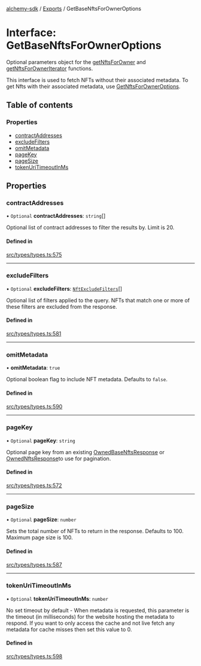 [alchemy-sdk](../README.md) / [Exports](../modules.md) / GetBaseNftsForOwnerOptions

# Interface: GetBaseNftsForOwnerOptions

Optional parameters object for the [getNftsForOwner](../classes/NftNamespace.md#getnftsforowner) and
[getNftsForOwnerIterator](../classes/NftNamespace.md#getnftsforowneriterator) functions.

This interface is used to fetch NFTs without their associated metadata. To
get Nfts with their associated metadata, use [GetNftsForOwnerOptions](GetNftsForOwnerOptions.md).

## Table of contents

### Properties

- [contractAddresses](GetBaseNftsForOwnerOptions.md#contractaddresses)
- [excludeFilters](GetBaseNftsForOwnerOptions.md#excludefilters)
- [omitMetadata](GetBaseNftsForOwnerOptions.md#omitmetadata)
- [pageKey](GetBaseNftsForOwnerOptions.md#pagekey)
- [pageSize](GetBaseNftsForOwnerOptions.md#pagesize)
- [tokenUriTimeoutInMs](GetBaseNftsForOwnerOptions.md#tokenuritimeoutinms)

## Properties

### contractAddresses

• `Optional` **contractAddresses**: `string`[]

Optional list of contract addresses to filter the results by. Limit is 20.

#### Defined in

[src/types/types.ts:575](https://github.com/alchemyplatform/alchemy-sdk-js/blob/30d9ef5/src/types/types.ts#L575)

___

### excludeFilters

• `Optional` **excludeFilters**: [`NftExcludeFilters`](../enums/NftExcludeFilters.md)[]

Optional list of filters applied to the query. NFTs that match one or more
of these filters are excluded from the response.

#### Defined in

[src/types/types.ts:581](https://github.com/alchemyplatform/alchemy-sdk-js/blob/30d9ef5/src/types/types.ts#L581)

___

### omitMetadata

• **omitMetadata**: ``true``

Optional boolean flag to include NFT metadata. Defaults to `false`.

#### Defined in

[src/types/types.ts:590](https://github.com/alchemyplatform/alchemy-sdk-js/blob/30d9ef5/src/types/types.ts#L590)

___

### pageKey

• `Optional` **pageKey**: `string`

Optional page key from an existing [OwnedBaseNftsResponse](OwnedBaseNftsResponse.md) or
[OwnedNftsResponse](OwnedNftsResponse.md)to use for pagination.

#### Defined in

[src/types/types.ts:572](https://github.com/alchemyplatform/alchemy-sdk-js/blob/30d9ef5/src/types/types.ts#L572)

___

### pageSize

• `Optional` **pageSize**: `number`

Sets the total number of NFTs to return in the response. Defaults to 100.
Maximum page size is 100.

#### Defined in

[src/types/types.ts:587](https://github.com/alchemyplatform/alchemy-sdk-js/blob/30d9ef5/src/types/types.ts#L587)

___

### tokenUriTimeoutInMs

• `Optional` **tokenUriTimeoutInMs**: `number`

No set timeout by default - When metadata is requested, this parameter is
the timeout (in milliseconds) for the website hosting the metadata to
respond. If you want to only access the cache and not live fetch any
metadata for cache misses then set this value to 0.

#### Defined in

[src/types/types.ts:598](https://github.com/alchemyplatform/alchemy-sdk-js/blob/30d9ef5/src/types/types.ts#L598)
